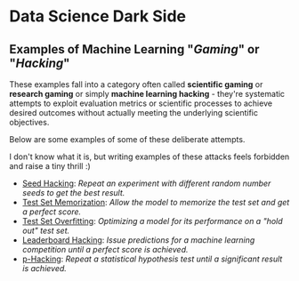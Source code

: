 # Data Science Dark Side

## Examples of Machine Learning "_Gaming_" or "_Hacking_"

These examples fall into a category often called **scientific gaming** or **research gaming** or simply **machine learning hacking** - they're systematic attempts to exploit evaluation metrics or scientific processes to achieve desired outcomes without actually meeting the underlying scientific objectives.

Below are some examples of some of these deliberate attempts.

I don't know what it is, but writing examples of these attacks feels forbidden and raise a tiny thrill :)

* [Seed Hacking](examples/seed_hacking.md): _Repeat an experiment with different random number seeds to get the best result._
* [Test Set Memorization](examples/test_set_memorization.md): _Allow the model to memorize the test set and get a perfect score._
* [Test Set Overfitting](examples/test_set_overfitting.md): _Optimizing a model for its performance on a "hold out" test set._
* [Leaderboard Hacking](examples/leaderboard_hacking.md): _Issue predictions for a machine learning competition until a perfect score is achieved._
* [p-Hacking](examples/p_hacking.md): _Repeat a statistical hypothesis test until a significant result is achieved._
